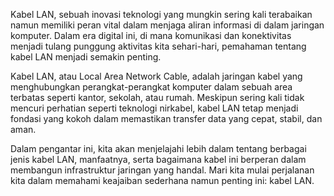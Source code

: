Kabel LAN, sebuah inovasi teknologi yang mungkin sering kali terabaikan namun memiliki peran vital dalam menjaga aliran informasi di dalam jaringan komputer. Dalam era digital ini, di mana komunikasi dan konektivitas menjadi tulang punggung aktivitas kita sehari-hari, pemahaman tentang kabel LAN menjadi semakin penting.

Kabel LAN, atau Local Area Network Cable, adalah jaringan kabel yang menghubungkan perangkat-perangkat komputer dalam sebuah area terbatas seperti kantor, sekolah, atau rumah. Meskipun sering kali tidak mencuri perhatian seperti teknologi nirkabel, kabel LAN tetap menjadi fondasi yang kokoh dalam memastikan transfer data yang cepat, stabil, dan aman.

Dalam pengantar ini, kita akan menjelajahi lebih dalam tentang berbagai jenis kabel LAN, manfaatnya, serta bagaimana kabel ini berperan dalam membangun infrastruktur jaringan yang handal. Mari kita mulai perjalanan kita dalam memahami keajaiban sederhana namun penting ini: kabel LAN.
